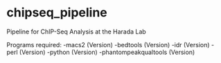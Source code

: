 # chipseq_pipeline
Pipeline for ChIP-Seq Analysis at the Harada Lab

Programs required:
-macs2 (Version)
-bedtools (Version)
-idr (Version)
-perl (Version)
-python (Version)
-phantompeakqualtools (Version)
